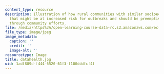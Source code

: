```yaml
---
content_type: resource
description: Illustration of how rural communities with similar socioeconomic characteristics
  that might be at increased risk for outbreaks and should be preemptively targeted
  through community efforts.
file: /media/https%3A/open-learning-course-data-rc.s3.amazonaws.com/ec-715-d-lab-disseminating-innovations-for-the-common-good-spring-2007/1adf809df444652061f3f100dddfcf4f_datahealth.jpg
file_type: image/jpeg
image_metadata:
  caption: ''
  credit: ''
  image-alt: ''
resourcetype: Image
title: datahealth.jpg
uid: 1adf809d-f444-6520-61f3-f100dddfcf4f
---
```

